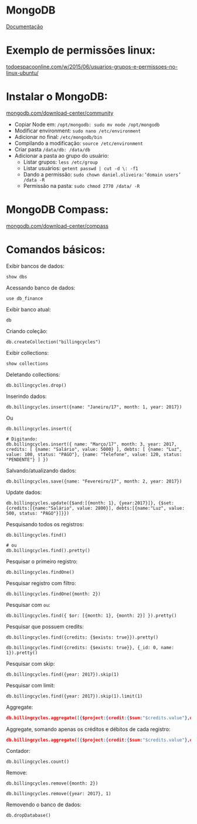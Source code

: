 # MongoDB

[Documentação](https://docs.mongodb.com/manual/tutorial/getting-started/)

# Exemplo de permissões linux:

[todoespacoonline.com/w/2015/06/usuarios-grupos-e-permissoes-no-linux-ubuntu/](https://www.todoespacoonline.com/w/2015/06/usuarios-grupos-e-permissoes-no-linux-ubuntu/)


# Instalar o MongoDB:

[mongodb.com/download-center/community](https://www.mongodb.com/download-center/community)

- Copiar Node em: `/opt/mongodb: sudo mv node /opt/mongodb`
- Modificar environment: `sudo nano /etc/environment`
- Adicionar no final: `/etc/mongodb/bin`
- Compilando a modificação: `source /etc/environment`
- Criar pasta `/data/db: /data/db`
- Adicionar a pasta ao grupo do usuário: 
  - Listar grupos: `less /etc/group`
  - Listar usuários: `getent passwd | cut -d \: -f1`
  - Dando a permissão: `sudo chown daniel.oliveira:’domain users’ /data -R`
  - Permissão na pasta: `sudo chmod 2770 /data/ -R`


# MongoDB Compass:

[mongodb.com/download-center/compass](https://www.mongodb.com/download-center/compass)


# Comandos básicos:

Exibir bancos de dados:
```shell
show dbs
```

Acessando banco de dados:
```shell
use db_finance
```

Exibir banco atual:
```shell
db
```

Criando coleção:
```shell
db.createCollection("billingcycles")
```

Exibir collections:
```shell
show collections
```

Deletando collections:
```shell
db.billingcycles.drop()
```

Inserindo dados:
```shell
db.billingcycles.insert({name: "Janeiro/17", month: 1, year: 2017})
```
Ou
```shell
db.billingcycles.insert({

# Digitando:
db.billingcycles.insert({ name: "Março/17", month: 3, year: 2017, credits: [ {name: "Salário", value: 5000} ], debts: [ {name: "Luz", value: 100, status: "PAGO"}, {name: "Telefone", value: 120, status: "PENDENTE"} ] })
```

Salvando/atualizando dados:
```shell
db.billingcycles.save({name: "Fevereiro/17", month: 2, year: 2017})
```

Update dados:
```shell
db.billingcycles.update({$and:[{month: 1}, {year:2017}]}, {$set:{credits:[{name:"Salário", value: 2800}], debts:[{name:"Luz", value: 500, status: "PAGO"}]}})
```

Pesquisando todos os registros:
```
db.billingcycles.find()

# ou
db.billingcycles.find().pretty()
```

Pesquisar o primeiro registro:
```shell
db.billingcycles.findOne()
```

Pesquisar registro com filtro:
```shell
db.billingcycles.findOne({month: 2})
```

Pesquisar com `ou`:
```shell
db.billingcycles.find({ $or: [{month: 1}, {month: 2}] }).pretty()
```

Pesquisar que possuem credits:
```shell
db.billingcycles.find({credits: {$exists: true}}).pretty()

db.billingcycles.find({credits: {$exists: true}}, {_id: 0, name: 1}).pretty()
```

Pesquisar com skip:
```shell
db.billingcycles.find({year: 2017}).skip(1)
```

Pesquisar com limit:
```shell
db.billingcycles.find({year: 2017}).skip(1).limit(1)
```

Aggregate:
```JSON
db.billingcycles.aggregate([{$project:{credit:{$sum:"$credits.value"},debt:{$sum:"$debts.value"}}}, {$group:{_id: null, credit:{$sum:"$credit"}, debt:{$sum:"$debt"}}}])
```

Aggregate, somando apenas os créditos e débitos de cada registro:
```JSON
db.billingcycles.aggregate([{$project:{credit:{$sum:"$credits.value"},debt:{$sum:"$debts.value"}}}])
```

Contador:
```shell
db.billingcycles.count()
```

Remove:
```shell
db.billingcycles.remove({month: 2})

db.billingcycles.remove({year: 2017}, 1)
```

Removendo o banco de dados:
```shell
db.dropDatabase()
```